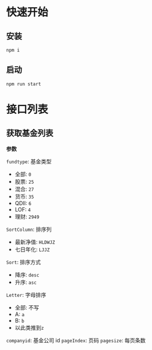 # 快速开始

## 安装

```
npm i
```

## 启动

```
npm run start
```

# 接口列表

## 获取基金列表

**参数**

`fundtype`: 基金类型

- 全部: `0`
- 股票: `25`
- 混合: `27`
- 货币: `35`
- QDII: `6`
- LOF: `4`
- 理财: `2949`

`SortColumn`: 排序列
- 最新净值: `HLDWJZ`
- 七日年化: `LJJZ`

`Sort`: 排序方式
- 降序: `desc`
- 升序: `asc`

`Letter`: 字母排序
- 全部: 不写
- A: `a`
- B: `b`
- 以此类推到`z`

`companyid`: 基金公司 id
`pageIndex`: 页码
`pagesize`: 每页条数
